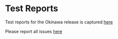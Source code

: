 # Test Reports

Test reports for the Okinawa release is captured [here](https://drive.google.com/drive/u/1/folders/1qaE3dYNd7Ak3ahcOkNxXRe1zBK0oC4Ns)

Please report all issues [here](https://github.com/sodafoundation/soda/issues) 

